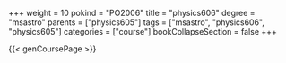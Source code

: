+++
weight = 10
pokind = "PO2006"
title = "physics606"
degree = "msastro"
parents = ["physics605"]
tags = ["msastro", "physics606", "physics605"]
categories = ["course"]
bookCollapseSection = false
+++

{{< genCoursePage >}}
